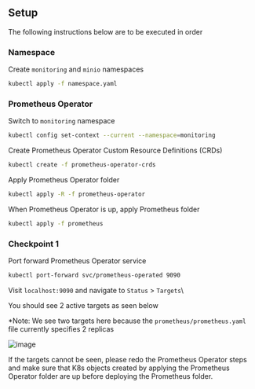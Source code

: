 ## Setup
The following instructions below are to be executed in order

### Namespace
Create `monitoring` and `minio` namespaces
```zsh
kubectl apply -f namespace.yaml
```

### Prometheus Operator
Switch to `monitoring` namespace
```zsh
kubectl config set-context --current --namespace=monitoring
```

Create Prometheus Operator Custom Resource Definitions (CRDs)
```zsh
kubectl create -f prometheus-operator-crds
```

Apply Prometheus Operator folder
```zsh
kubectl apply -R -f prometheus-operator
```

When Prometheus Operator is up, apply Prometheus folder
```zsh
kubectl apply -f prometheus
```

### Checkpoint 1
Port forward Prometheus Operator service
```zsh
kubectl port-forward svc/prometheus-operated 9090
```
Visit `localhost:9090` and navigate to `Status` > `Targets`\

You should see 2 active targets as seen below

*Note: We see two targets here because the `prometheus/prometheus.yaml` file currently specifies 2 replicas

![image](https://github.com/Niflnir/k8s-cloud-fyp/assets/70419463/517ba104-b4e0-4cdb-bdd4-abb75422a32d)

If the targets cannot be seen, please redo the Prometheus Operator steps and make sure that K8s objects created by applying the Prometheus Operator folder are up before deploying the Prometheus folder.
